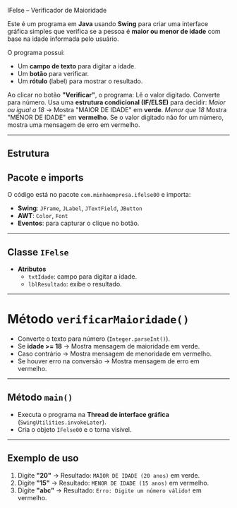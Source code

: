 IFelse – Verificador de Maioridade

Este é um programa em **Java** usando **Swing** para criar uma interface gráfica simples que verifica se a pessoa é **maior ou menor de idade** com base na idade informada pelo usuário.

O programa possui:
- Um **campo de texto** para digitar a idade.
- Um **botão** para verificar.
- Um **rótulo** (label) para mostrar o resultado.

Ao clicar no botão **"Verificar"**, o programa:
 Lê o valor digitado.
 Converte para número.
 Usa uma **estrutura condicional (IF/ELSE)** para decidir:
*Maior ou igual a 18* → Mostra "MAIOR DE IDADE" em **verde**.
*Menor que 18*  Mostra "MENOR DE IDADE" em **vermelho**.
 Se o valor digitado não for um número, mostra uma mensagem de erro em vermelho.

---
## Estrutura

## Pacote e imports
O código está no pacote `com.minhaempresa.ifelse00` e importa:
- **Swing**: `JFrame`, `JLabel`, `JTextField`, `JButton`
- **AWT**: `Color`, `Font`
- **Eventos**: para capturar o clique no botão.

---

## Classe `IFelse`
- **Atributos**
  - `txtIdade`: campo para digitar a idade.
  - `lblResultado`: exibe o resultado.
---
# Método `verificarMaioridade()`
- Converte o texto para número (`Integer.parseInt()`).
- Se **idade >= 18** → Mostra mensagem de maioridade em verde.
- Caso contrário → Mostra mensagem de menoridade em vermelho.
- Se houver erro na conversão → Mostra mensagem de erro em vermelho.
---
## Método `main()`
- Executa o programa na **Thread de interface gráfica** (`SwingUtilities.invokeLater`).
- Cria o objeto `IFelse00` e o torna visível.
---
##  Exemplo de uso
1. Digite **"20"** → Resultado: `MAIOR DE IDADE (20 anos)` em verde.
2. Digite **"15"** → Resultado: `MENOR DE IDADE (15 anos)` em vermelho.
3. Digite **"abc"** → Resultado: `Erro: Digite um número válido!` em vermelho.
